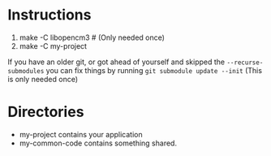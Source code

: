 # Instructions
 1. make -C libopencm3 # (Only needed once)
 2. make -C my-project

If you have an older git, or got ahead of yourself and skipped the ```--recurse-submodules```
you can fix things by running ```git submodule update --init``` (This is only needed once)

# Directories
* my-project contains your application
* my-common-code contains something shared.
